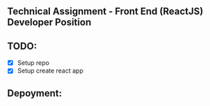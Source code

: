 ## Technical Assignment - Front End (ReactJS) Developer Position

## TODO:
* [x] Setup repo
* [x] Setup create react app

## Depoyment:

